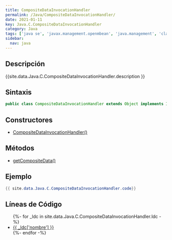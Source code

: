 ```yaml
---
title: CompositeDataInvocationHandler
permalink: /Java/CompositeDataInvocationHandler/
date: 2021-01-11
key: Java.C.CompositeDataInvocationHandler
category: Java
tags: ['java se', 'javax.management.openmbean', 'java.management', 'clase java', 'Java 1.6']
sidebar: 
  nav: java
---
```


## Descripción
{{site.data.Java.C.CompositeDataInvocationHandler.description }}

## Sintaxis
~~~java
public class CompositeDataInvocationHandler extends Object implements InvocationHandler
~~~

## Constructores
* [CompositeDataInvocationHandler()](/Java/CompositeDataInvocationHandler/CompositeDataInvocationHandler/)

## Métodos
* [getCompositeData()](/Java/CompositeDataInvocationHandler/getCompositeData)

## Ejemplo
~~~java
{{ site.data.Java.C.CompositeDataInvocationHandler.code}}
~~~

## Líneas de Código
<ul>
{%- for _ldc in site.data.Java.C.CompositeDataInvocationHandler.ldc -%}
   <li>
       <a href="{{_ldc['url'] }}">{{ _ldc['nombre'] }}</a>
   </li>
{%- endfor -%}
</ul>
